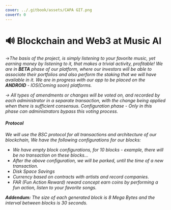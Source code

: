 ```yaml
---
cover: ../.gitbook/assets/CAPA GIT.png
coverY: 0
---
```


# 🔊 Blockchain and Web3 at Music AI

\->_The basis of the project, is simply listening to your favorite music, yet earning money by listening to it, that makes a trivial activity, profitable! We are in **BETA** phase of our platform, where our investors will be able to associate their portfolios and also perform the staking that we will have available in it. We are in progress with our app to be placed on the **ANDROID** - IOS(Coming soon) platforms._

_-> All types of amendments or changes will be voted on, and recorded by each administrator in a separate transaction, with the change being applied when there is sufficient consensus. Configuration phase - Only in this phase can administrators bypass this voting process._

#### _Protocol_

_We will use the BSC protocol for all transactions and architecture of our blockchain, We have the following configurations for our blocks:_

* _We have empty block configurations, for 10 blocks - example, there will be no transaction on these blocks..._
* _After the above configuration, we will be parked, until the time of a new transaction._
* _Disk Space Savings_
* _Currency based on contracts with artists and record companies._
* _FAR (Fun Action Reward) reward concept earn coins by performing a fun action, listen to your favorite songs._

_**Addendum:** The size of each generated block is 8 Mega Bytes and the interval between blocks is 30 seconds._
